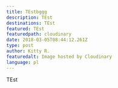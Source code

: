 ```yaml
---
title: TEstbggg
description: TEst
destinations: TEst
featured: TEst
featuredpath: cloudinary
date: 2018-03-05T08:44:12.261Z
type: post
author: Kitty R.
featuredalt: Image hosted by Cloudinary
language: pl
---
```

TEst
